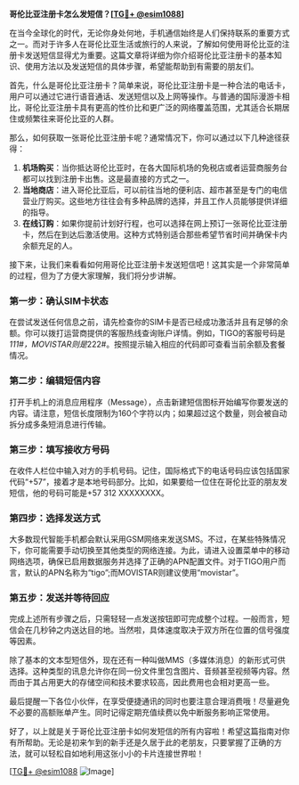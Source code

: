 **哥伦比亚注册卡怎么发短信？[[TG💪+ @esim1088](https://t.me/s/esim1088)]**

在当今全球化的时代，无论你身处何地，手机通信始终是人们保持联系的重要方式之一。而对于许多人在哥伦比亚生活或旅行的人来说，了解如何使用哥伦比亚的注册卡发送短信显得尤为重要。这篇文章将详细为你介绍哥伦比亚注册卡的基本知识、使用方法以及发送短信的具体步骤，希望能帮助到有需要的朋友们。

首先，什么是哥伦比亚注册卡？简单来说，哥伦比亚注册卡是一种合法的电话卡，用户可以通过它进行语音通话、发送短信以及上网等操作。与普通的国际漫游卡相比，哥伦比亚注册卡具有更高的性价比和更广泛的网络覆盖范围，尤其适合长期居住或频繁往来哥伦比亚的人群。

那么，如何获取一张哥伦比亚注册卡呢？通常情况下，你可以通过以下几种途径获得：

1. **机场购买**：当你抵达哥伦比亚时，在各大国际机场的免税店或者运营商服务台都可以找到注册卡出售。这是最直接的方式之一。
2. **当地商店**：进入哥伦比亚后，可以前往当地的便利店、超市甚至是专门的电信营业厅购买。这些地方往往会有多种品牌的选择，并且工作人员能够提供详细的指导。
3. **在线订购**：如果你提前计划好行程，也可以选择在网上预订一张哥伦比亚注册卡，然后在到达后激活使用。这种方式特别适合那些希望节省时间并确保卡内余额充足的人。

接下来，让我们来看看如何用哥伦比亚注册卡发送短信吧！这其实是一个非常简单的过程，但为了方便大家理解，我们将分步讲解。

### 第一步：确认SIM卡状态

在尝试发送任何信息之前，请先检查你的SIM卡是否已经成功激活并且有足够的余额。你可以拨打运营商提供的客服热线查询账户详情。例如，TIGO的客服号码是*111#，MOVISTAR则是*222#。按照提示输入相应的代码即可查看当前余额及套餐情况。

### 第二步：编辑短信内容

打开手机上的消息应用程序（Message），点击新建短信图标开始编写你要发送的内容。请注意，短信长度限制为160个字符以内；如果超过这个数量，则会被自动拆分成多条短消息进行传输。

### 第三步：填写接收方号码

在收件人栏位中输入对方的手机号码。记住，国际格式下的电话号码应该包括国家代码“+57”，接着才是本地号码部分。比如，如果要给一位住在哥伦比亚的朋友发短信，他的号码可能是+57 312 XXXXXXXX。

### 第四步：选择发送方式

大多数现代智能手机都会默认采用GSM网络来发送SMS。不过，在某些特殊情况下，你可能需要手动切换至其他类型的网络连接。为此，请进入设置菜单中的移动网络选项，确保已启用数据服务并选择了正确的APN配置文件。对于TIGO用户而言，默认的APN名称为“tigo”;而MOVISTAR则建议使用“movistar”。

### 第五步：发送并等待回应

完成上述所有步骤之后，只需轻轻一点发送按钮即可完成整个过程。一般而言，短信会在几秒钟之内送达目的地。当然啦，具体速度取决于双方所在位置的信号强度等因素。

除了基本的文本型短信外，现在还有一种叫做MMS（多媒体消息）的新形式可供选择。这种类型的讯息允许你在同一份文件里包含图片、音频甚至视频等内容。然而由于其占用更大的存储空间和技术要求较高，因此费用也会相对更高一些。

最后提醒一下各位小伙伴，在享受便捷通讯的同时也要注意合理消费哦！尽量避免不必要的高额账单产生。同时记得定期充值续费以免中断服务影响正常使用。

好了，以上就是关于哥伦比亚注册卡如何发短信的所有内容啦！希望这篇指南对你有所帮助。无论是初来乍到的新手还是久居于此的老朋友，只要掌握了正确的方法，就可以轻松自如地利用这张小小的卡片连接世界啦！

[[TG💪+ @esim1088](https://t.me/s/esim1088) ![Image](https://i.postimg.cc/4NQfJmqS/Snipaste-2025-05-13-00-14-12.png)]